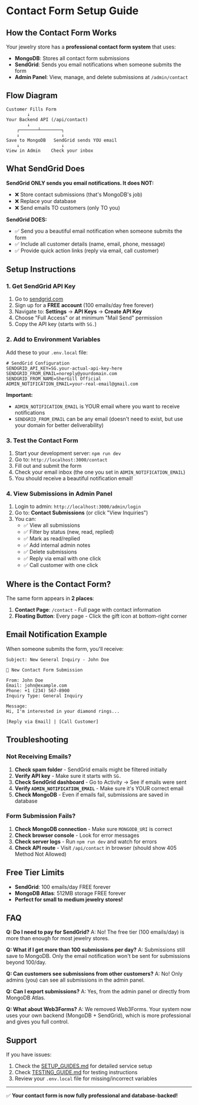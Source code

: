 # Contact Form Setup Guide

## How the Contact Form Works

Your jewelry store has a **professional contact form system** that uses:

- **MongoDB**: Stores all contact form submissions
- **SendGrid**: Sends you email notifications when someone submits the form
- **Admin Panel**: View, manage, and delete submissions at `/admin/contact`

## Flow Diagram

```
Customer Fills Form
        ↓
Your Backend API (/api/contact)
        ↓
    ┌───────┴────────┐
    ↓                ↓
Save to MongoDB   SendGrid sends YOU email
    ↓                ↓
View in Admin    Check your inbox
```

## What SendGrid Does

**SendGrid ONLY sends you email notifications. It does NOT:**

- ❌ Store contact submissions (that's MongoDB's job)
- ❌ Replace your database
- ❌ Send emails TO customers (only TO you)

**SendGrid DOES:**

- ✅ Send you a beautiful email notification when someone submits the form
- ✅ Include all customer details (name, email, phone, message)
- ✅ Provide quick action links (reply via email, call customer)

## Setup Instructions

### 1. Get SendGrid API Key

1. Go to [sendgrid.com](https://sendgrid.com)
2. Sign up for a **FREE account** (100 emails/day free forever)
3. Navigate to: **Settings** → **API Keys** → **Create API Key**
4. Choose "Full Access" or at minimum "Mail Send" permission
5. Copy the API key (starts with `SG.`)

### 2. Add to Environment Variables

Add these to your `.env.local` file:

```env
# SendGrid Configuration
SENDGRID_API_KEY=SG.your-actual-api-key-here
SENDGRID_FROM_EMAIL=noreply@yourdomain.com
SENDGRID_FROM_NAME=SherGill Official
ADMIN_NOTIFICATION_EMAIL=your-real-email@gmail.com
```

**Important:**

- `ADMIN_NOTIFICATION_EMAIL` is YOUR email where you want to receive notifications
- `SENDGRID_FROM_EMAIL` can be any email (doesn't need to exist, but use your domain for better deliverability)

### 3. Test the Contact Form

1. Start your development server: `npm run dev`
2. Go to: `http://localhost:3000/contact`
3. Fill out and submit the form
4. Check your email inbox (the one you set in `ADMIN_NOTIFICATION_EMAIL`)
5. You should receive a beautiful notification email!

### 4. View Submissions in Admin Panel

1. Login to admin: `http://localhost:3000/admin/login`
2. Go to: **Contact Submissions** (or click "View Inquiries")
3. You can:
   - ✅ View all submissions
   - ✅ Filter by status (new, read, replied)
   - ✅ Mark as read/replied
   - ✅ Add internal admin notes
   - ✅ Delete submissions
   - ✅ Reply via email with one click
   - ✅ Call customer with one click

## Where is the Contact Form?

The same form appears in **2 places**:

1. **Contact Page**: `/contact` - Full page with contact information
2. **Floating Button**: Every page - Click the gift icon at bottom-right corner

## Email Notification Example

When someone submits the form, you'll receive:

```
Subject: New General Inquiry - John Doe

💎 New Contact Form Submission

From: John Doe
Email: john@example.com
Phone: +1 (234) 567-8900
Inquiry Type: General Inquiry

Message:
Hi, I'm interested in your diamond rings...

[Reply via Email] | [Call Customer]
```

## Troubleshooting

### Not Receiving Emails?

1. **Check spam folder** - SendGrid emails might be filtered initially
2. **Verify API key** - Make sure it starts with `SG.`
3. **Check SendGrid dashboard** - Go to Activity → See if emails were sent
4. **Verify `ADMIN_NOTIFICATION_EMAIL`** - Make sure it's YOUR correct email
5. **Check MongoDB** - Even if emails fail, submissions are saved in database

### Form Submission Fails?

1. **Check MongoDB connection** - Make sure `MONGODB_URI` is correct
2. **Check browser console** - Look for error messages
3. **Check server logs** - Run `npm run dev` and watch for errors
4. **Check API route** - Visit `/api/contact` in browser (should show 405 Method Not Allowed)

## Free Tier Limits

- **SendGrid**: 100 emails/day FREE forever
- **MongoDB Atlas**: 512MB storage FREE forever
- **Perfect for small to medium jewelry stores!**

## FAQ

**Q: Do I need to pay for SendGrid?**
A: No! The free tier (100 emails/day) is more than enough for most jewelry stores.

**Q: What if I get more than 100 submissions per day?**
A: Submissions still save to MongoDB. Only the email notification won't be sent for submissions beyond 100/day.

**Q: Can customers see submissions from other customers?**
A: No! Only admins (you) can see all submissions in the admin panel.

**Q: Can I export submissions?**
A: Yes, from the admin panel or directly from MongoDB Atlas.

**Q: What about Web3Forms?**
A: We removed Web3Forms. Your system now uses your own backend (MongoDB + SendGrid), which is more professional and gives you full control.

## Support

If you have issues:

1. Check the [SETUP_GUIDES.md](./SETUP_GUIDES.md) for detailed service setup
2. Check [TESTING_GUIDE.md](./TESTING_GUIDE.md) for testing instructions
3. Review your `.env.local` file for missing/incorrect variables

---

✅ **Your contact form is now fully professional and database-backed!**
